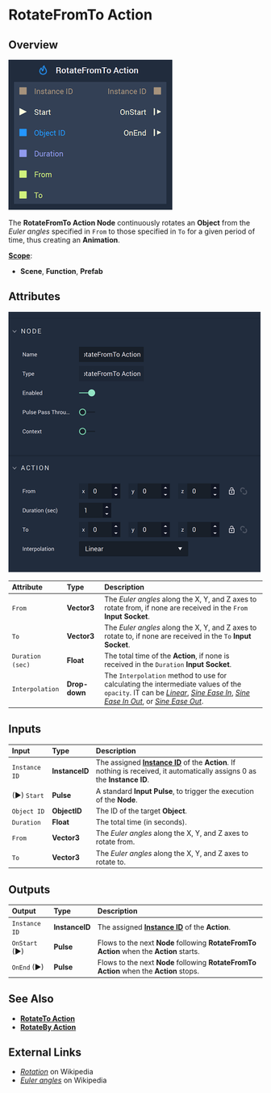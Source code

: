 # RotateFromTo Action

## Overview

![The RotateFromTo Action Node.](../../.gitbook/assets/rotatefromtoactionnode.png)

The **RotateFromTo Action Node** continuously rotates an **Object** from the *Euler angles* specified in `From` to those specified in `To` for a given period of time, thus creating an **Animation**.

[**Scope**](../overview.md#scopes):
*  **Scene**, **Function**, **Prefab**

## Attributes

![The RotateFromTo Action Node Attributes.](../../.gitbook/assets/rotatefromtoactionattributes.png)

| Attribute | Type | Description |
| :--- | :--- | :--- |
| `From` | **Vector3** | The *Euler angles* along the X, Y, and Z axes to rotate from, if none are received in the `From` **Input Socket**. |
| `To` | **Vector3** | The *Euler angles* along the X, Y, and Z axes to rotate to, if none are received in the `To` **Input Socket**. |
| `Duration (sec)` | **Float** | The total time of the **Action**, if none is received in the `Duration` **Input Socket**. |
| `Interpolation` | **Drop-down** | The `Interpolation` method to use for calculating the intermediate values of the `opacity`. IT can be [*Linear*](https://en.wikipedia.org/wiki/Linear_interpolation), [*Sine Ease In*](https://easings.net/#easeInSine), [*Sine Ease In Out*](https://easings.net/#easeInOutSine), or [*Sine Ease Out*](https://easings.net/#easeOutSine). |

## Inputs

| Input | Type | Description |
| :--- | :--- | :--- |
| `Instance ID` | **InstanceID** | The assigned [**Instance ID**](README.md#instance-id) of the **Action**. If nothing is received, it automatically assigns 0 as the **Instance ID**. |
| \(►\) `Start` | **Pulse** | A standard **Input Pulse**, to trigger the execution of the **Node**. |
| `Object ID` | **ObjectID** | The ID of the target **Object**. |
| `Duration` | **Float** | The total time \(in seconds\). |
| `From` | **Vector3** | The *Euler angles* along the X, Y, and Z axes to rotate from. |
| `To` | **Vector3** | The *Euler angles* along the X, Y, and Z axes to rotate to. |

## Outputs

| Output | Type | Description |
| :--- | :--- | :--- |
| `Instance ID` | **InstanceID** | The assigned [**Instance ID**](README.md#instance-id) of the **Action**.  |
| `OnStart` \(►\) | **Pulse** | Flows to the next **Node** following **RotateFromTo Action** when the **Action** starts. |
| `OnEnd` \(►\) | **Pulse** | Flows to the next **Node** following **RotateFromTo Action** when the **Action** stops. |

## See Also

* [**RotateTo Action**](rotatetoaction.md)
* [**RotateBy Action**](rotatebyaction.md)

## External Links

* [_Rotation_](https://en.wikipedia.org/wiki/Rotation) on Wikipedia
* [_Euler angles_](https://en.wikipedia.org/wiki/Euler_angles) on Wikipedia
